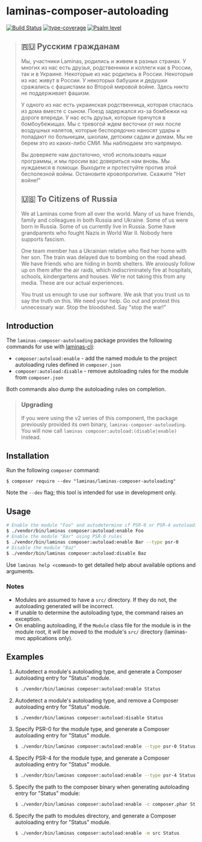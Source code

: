 # laminas-composer-autoloading

[![Build Status](https://github.com/laminas/laminas-composer-autoloading/actions/workflows/continuous-integration.yml/badge.svg)](https://github.com/laminas/laminas-composer-autoloading/actions/workflows/continuous-integration.yml)
[![type-coverage](https://shepherd.dev/github/laminas/laminas-composer-autoloading/coverage.svg)](https://shepherd.dev/github/laminas/laminas-composer-autoloading)
[![Psalm level](https://shepherd.dev/github/laminas/laminas-composer-autoloading/level.svg)](https://shepherd.dev/github/laminas/laminas-composer-autoloading)

> ## 🇷🇺 Русским гражданам
>
> Мы, участники Laminas, родились и живем в разных странах. У многих из нас есть друзья, родственники и коллеги как в России, так и в Украине. Некоторые из нас родились в России. Некоторые из нас живут в России. У некоторых бабушки и дедушки сражались с фашистами во Второй мировой войне. Здесь никто не поддерживает фашизм.
>
> У одного из нас есть украинская родственница, которая спаслась из дома вместе с сыном. Поезд задержался из-за бомбежки на дороге впереди. У нас есть друзья, которые прячутся в бомбоубежищах. Мы с тревогой ждем весточки от них после воздушных налетов, которые беспорядочно наносят удары и попадают по больницам, школам, детским садам и домам. Мы не берем это из каких-либо СМИ. Мы наблюдаем это напрямую.
>
> Вы доверяете нам достаточно, чтоб использовать наши программы, и мы просим вас довериться нам вновь. Мы нуждаемся в помощи. Выходите и протестуйте против этой бесполезной войны. Остановите кровопролитие. Скажите "Нет войне!"
>
> ## 🇺🇸 To Citizens of Russia
>
> We at Laminas come from all over the world. Many of us have friends, family and colleagues in both Russia and Ukraine. Some of us were born in Russia. Some of us currently live in Russia. Some have grandparents who fought Nazis in World War II. Nobody here supports fascism.
>
> One team member has a Ukrainian relative who fled her home with her son. The train was delayed due to bombing on the road ahead. We have friends who are hiding in bomb shelters. We anxiously follow up on them after the air raids, which indiscriminately fire at hospitals, schools, kindergartens and houses. We're not taking this from any media. These are our actual experiences.
>
> You trust us enough to use our software. We ask that you trust us to say the truth on this. We need your help. Go out and protest this unnecessary war. Stop the bloodshed. Say "stop the war!"

## Introduction

The `laminas-composer-autoloading` package provides the following commands for use with [laminas-cli](https://docs.laminas.dev/laminas-cli/):

- `composer:autoload:enable` - add the named module to the project autoloading rules defined in `composer.json`
- `composer:autoload:disable` - remove autoloading rules for the module from `composer.json`

Both commands also dump the autoloading rules on completion.

> ### Upgrading
>
> If you were using the v2 series of this component, the package previously provided its own binary, `laminas-composer-autoloading`.
> You will now call `laminas composer:autoload:(disable|enable)` instead.

## Installation

Run the following `composer` command:

```console
$ composer require --dev "laminas/laminas-composer-autoloading"
```

Note the `--dev` flag; this tool is intended for use in development only.

## Usage

```bash
# Enable the module "Foo" and autodetermine if PSR-0 or PSR-4 autoloading should be generated
$ ./vendor/bin/laminas composer:autoload:enable Foo
# Enable the module "Bar" using PSR-0 rules
$ ./vendor/bin/laminas composer:autoload:enable Bar --type psr-0
# Disable the module "Baz"
$ ./vendor/bin/laminas composer:autoload:disable Baz
```

Use `laminas help <command>` to get detailed help about available options and arguments.

### Notes

- Modules are assumed to have a `src/` directory. If they do not, the autoloading generated will be incorrect.
- If unable to determine the autoloading type, the command raises an exception.
- On enabling autoloading, if the `Module` class file for the module is in the module root, it will be moved to the module's `src/` directory (laminas-mvc applications only).

## Examples

1. Autodetect a module's autoloading type, and generate a Composer autoloading
   entry for "Status" module.

   ```bash
   $ ./vendor/bin/laminas composer:autoload:enable Status
   ```

1. Autodetect a module's autoloading type, and remove a Composer autoloading
   entry for "Status" module.

   ```bash
   $ ./vendor/bin/laminas composer:autoload:disable Status
   ```

1. Specify PSR-0 for the module type, and generate a Composer autoloading
   entry for "Status" module.

   ```bash
   $ ./vendor/bin/laminas composer:autoload:enable --type psr-0 Status
   ```

1. Specify PSR-4 for the module type, and generate a Composer autoloading
   entry for "Status" module.

   ```bash
   $ ./vendor/bin/laminas composer:autoload:enable --type psr-4 Status
   ```

1. Specify the path to the composer binary when generating autoloading entry
   for "Status" module:

   ```bash
   $ ./vendor/bin/laminas composer:autoload:enable -c composer.phar Status
   ```

1. Specify the path to modules directory, and generate a Composer autoloading
   entry for "Status" module.

   ```bash
   $ ./vendor/bin/laminas composer:autoload:enable -m src Status
   ```
